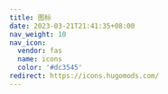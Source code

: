 ```yaml
---
title: 图标
date: 2023-03-21T21:41:35+08:00
nav_weight: 10
nav_icon:
  vendor: fas
  name: icons
  color: '#dc3545'
redirect: https://icons.hugomods.com/
---
```

